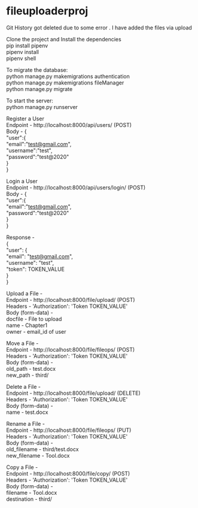 # fileuploaderproj

Git History got deleted due to some error . I have added the files via upload

Clone the project and Install the dependencies <br />
pip install pipenv <br />
pipenv install <br />
pipenv shell <br />

To migrate the database: <br />
python manage.py makemigrations authentication <br />
python manage.py makemigrations fileManager <br />
python manage.py migrate <br />

To start the server: <br />
python manage.py runserver <br />

Register a User <br />
Endpoint - http://localhost:8000/api/users/ (POST) <br />
Body - { <br />
    "user":{ <br />
    "email":"test@gmail.com", <br />
    "username":"test", <br />
    "password":"test@2020" <br />
} <br />
} <br />

Login a User <br />
Endpoint - http://localhost:8000/api/users/login/ (POST) <br />
Body - { <br />
    "user":{ <br />
    "email":"test@gmail.com", <br />
    "password":"test@2020" <br />
} <br />
} <br />

Response - <br />
{ <br />
    "user": { <br />
        "email": "test@gmail.com", <br />
        "username": "test", <br />
        "token": TOKEN_VALUE <br />
    } <br />
} <br />

Upload a File - <br />
Endpoint - http://localhost:8000/file/upload/ (POST) <br />
Headers - 'Authorization': 'Token TOKEN_VALUE' <br />
Body (form-data) - <br />
docfile - File to upload <br />
name    - Chapter1 <br />
owner   - email_id of user <br />

Move a File - <br />
Endpoint - http://localhost:8000/file/fileops/ (POST) <br />
Headers - 'Authorization': 'Token TOKEN_VALUE' <br />
Body (form-data) - <br />
old_path - test.docx <br />
new_path    - third/ <br />

Delete a File - <br />
Endpoint - http://localhost:8000/file/upload/ (DELETE) <br />
Headers - 'Authorization': 'Token TOKEN_VALUE' <br />
Body (form-data) - <br />
name - test.docx <br />

Rename a File - <br />
Endpoint - http://localhost:8000/file/fileops/ (PUT) <br />
Headers - 'Authorization': 'Token TOKEN_VALUE' <br />
Body (form-data) - <br />
old_filename - third/test.docx <br />
new_filename    - Tool.docx <br />

Copy a File - <br />
Endpoint - http://localhost:8000/file/copy/ (POST) <br />
Headers - 'Authorization': 'Token TOKEN_VALUE' <br />
Body (form-data) - <br />
filename - Tool.docx <br />
destination  - third/ <br />














